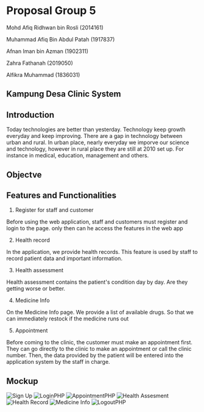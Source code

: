 # Proposal Group 5

Mohd Afiq Ridhwan bin Rosli (2014161)

Muhammad Afiq Bin Abdul Patah (1917837)

Afnan Iman bin Azman (1902311)

Zahra Fathanah (2019050)

Alfikra Muhammad (1836031)

## Kampung Desa Clinic System

## Introduction

  Today technologies are better than yesterday. Technology keep growth everyday and keep improving. There are a gap in technology between urban and rural. In urban place, nearly everyday we imporve our science and technology, however in rural place they are still at 2010 set up. For instance in medical, education, management and others. 
  
## Objectve

  
## Features and Functionalities
1. Register for staff and customer

Before using the web application, staff and customers must register and login to the page. only then can he access the features in the web app

2. Health record

In the application, we provide health records. This feature is used by staff to record patient data and important information.

3. Health assessment 

Health assessment contains the patient's condition day by day. Are they getting worse or better.

4. Medicine Info

On the Medicine Info page. We provide a list of available drugs. So that we can immediately restock if the medicine runs out

5. Appointment

Before coming to the clinic, the customer must make an appointment first. They can go directly to the clinic to make an appointment or call the clinic number. Then, the data provided by the patient will be entered into the application system by the staff in charge.

## Mockup
![Sign Up](https://user-images.githubusercontent.com/104018700/170817496-68dd1e5a-2d65-4fb0-bb3c-f56e8336a1d9.png)
![LoginPHP](https://user-images.githubusercontent.com/104018700/170817490-5a4cdbb4-7b7e-44bd-8c8c-508e8d64642c.png)
![AppointmentPHP](https://user-images.githubusercontent.com/104018700/170817484-5b0cbdbb-bc8f-4d4a-9d3f-f63a03f3410e.png)
![Health Assesment](https://user-images.githubusercontent.com/104018700/170817486-2c0b8f99-b70d-44ac-843d-97bca1b61fca.png)
![Health Record](https://user-images.githubusercontent.com/104018700/170817489-a1420e34-1ab7-4a70-a4f4-f691db4d4e6d.png)
![Medicine Info](https://user-images.githubusercontent.com/104018700/170817494-0f72d282-77f0-4843-80dc-e0bba3c2f4b8.png)
![LogoutPHP](https://user-images.githubusercontent.com/104018700/170817493-dcdb544a-5c1c-4d15-b9e3-dd65fba0aea2.png)

